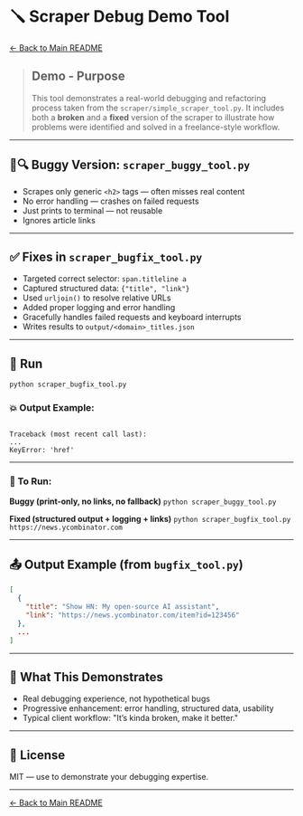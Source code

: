 # 🪛 Scraper Debug Demo Tool

[← Back to Main README](../README.md)

> ## Demo - Purpose
>This tool demonstrates a real-world debugging and refactoring process taken from the `scraper/simple_scraper_tool.py`. It includes both a **broken** and a **fixed** version of the scraper to illustrate how problems were identified and solved in a freelance-style workflow.

---

## 🐛🔍 Buggy Version: `scraper_buggy_tool.py`

- Scrapes only generic `<h2>` tags — often misses real content
- No error handling — crashes on failed requests
- Just prints to terminal — not reusable
- Ignores article links

---

## ✅ Fixes in `scraper_bugfix_tool.py`

- Targeted correct selector: `span.titleline a`
- Captured structured data: `{"title", "link"}`
- Used `urljoin()` to resolve relative URLs
- Added proper logging and error handling
- Gracefully handles failed requests and keyboard interrupts
- Writes results to `output/<domain>_titles.json`

---

## 🧪 Run

```bash
python scraper_bugfix_tool.py
```



### 💥 Output Example:
```

Traceback (most recent call last):
...
KeyError: 'href'

````

---


### 🧪 To Run:

__Buggy (print-only, no links, no fallback)__
`python scraper_buggy_tool.py`

__Fixed (structured output + logging + links)__
`python scraper_bugfix_tool.py https://news.ycombinator.com
`

---

## 📤 Output Example (from `bugfix_tool.py`)

```json
[
  {
    "title": "Show HN: My open-source AI assistant",
    "link": "https://news.ycombinator.com/item?id=123456"
  },
  ...
]
```

---

## 🎯 What This Demonstrates

* Real debugging experience, not hypothetical bugs
* Progressive enhancement: error handling, structured data, usability
* Typical client workflow: "It’s kinda broken, make it better."

---

## 📜 License

MIT — use to demonstrate your debugging expertise.

---
[← Back to Main README](../README.md)